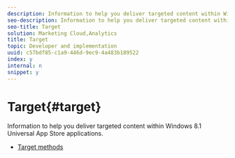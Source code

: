 ```yaml
---
description: Information to help you deliver targeted content within Windows 8.1 Universal App Store applications.
seo-description: Information to help you deliver targeted content within Windows 8.1 Universal App Store applications.
seo-title: Target
solution: Marketing Cloud,Analytics
title: Target
topic: Developer and implementation
uuid: c57bdf85-c1a9-446d-9ec9-4a483b189522
index: y
internal: n
snippet: y
---
```


# Target{#target}

Information to help you deliver targeted content within Windows 8.1 Universal App Store applications.

+ [Target methods](target-methods.md)
